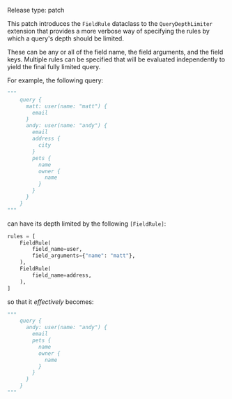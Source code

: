 Release type: patch

This patch introduces the `FieldRule` dataclass to the `QueryDepthLimiter` extension that provides
a more verbose way of specifying the rules by which a query's depth should be limited.

These can be any or all of the field name, the field arguments, and the field keys. Multiple
rules can be specified that will be evaluated independently to yield the final fully limited query.

For example,
the following query:
```python
"""
    query {
      matt: user(name: "matt") {
        email
      }
      andy: user(name: "andy") {
        email
        address {
          city
        }
        pets {
          name
          owner {
            name
          }
        }
      }
    }
"""
```
can have its depth limited by the following `[FieldRule]`:
```python
rules = [
    FieldRule(
        field_name=user,
        field_arguments={"name": "matt"},
    ),
    FieldRule(
        field_name=address,
    ),
]
```
so that it *effectively* becomes:
```python
"""
    query {
      andy: user(name: "andy") {
        email
        pets {
          name
          owner {
            name
          }
        }
      }
    }
"""
```
